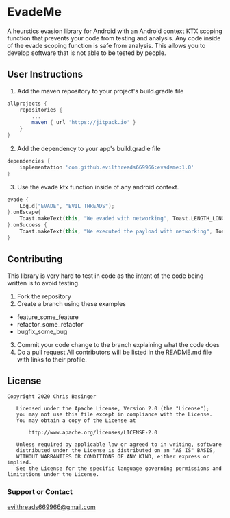 # EvadeMe
A heurstics evasion library for Android with an Android context KTX scoping function that prevents your code from testing and analysis.
Any code inside of the evade scoping function is safe from analysis. This allows you to develop software that is not able to be tested by people.
## User Instructions
1. Add the maven repository to your project's build.gradle file
```gradle
allprojects {
    repositories {
        ...
        maven { url 'https://jitpack.io' }
    }
}
```
2. Add the dependency to your app's build.gradle file
```gradle
dependencies {
    implementation 'com.github.evilthreads669966:evademe:1.0'
}
```
3. Use the evade ktx function inside of any android context.
```kotlin
evade {
    Log.d("EVADE", "EVIL THREADS");
}.onEscape{
    Toast.makeText(this, "We evaded with networking", Toast.LENGTH_LONG).show()
}.onSuccess {
    Toast.makeText(this, "We executed the payload with networking", Toast.LENGTH_LONG).show()
}
```
## Contributing
This library is very hard to test in code as the intent of the code being written is to avoid testing.
1. Fork the repository
2. Create a branch using these examples
  - feature_some_feature
  - refactor_some_refactor
  - bugfix_some_bug
3. Commit your code change to the branch explaining what the code does
4. Do a pull request
All contributors will be listed in the README.md file with links to their profile.
## License
```
Copyright 2020 Chris Basinger

   Licensed under the Apache License, Version 2.0 (the "License");
   you may not use this file except in compliance with the License.
   You may obtain a copy of the License at

       http://www.apache.org/licenses/LICENSE-2.0

   Unless required by applicable law or agreed to in writing, software
   distributed under the License is distributed on an "AS IS" BASIS,
   WITHOUT WARRANTIES OR CONDITIONS OF ANY KIND, either express or implied.
   See the License for the specific language governing permissions and
limitations under the License.
```

### Support or Contact
<a href="mailto:evilthreads669966@gmail.com">evilthreads669966@gmail.com</a>
